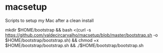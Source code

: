 # macsetup
Scripts to setup my Mac after a clean install


mkdir $HOME/bootstrap && bash <(curl -s https://github.com/valdecircarvalho/macsetup/blob/master/bootstrap.sh -o $HOME/bootstrap/bootstrap.sh) && chmod +x $HOME/bootstrap/bootstrap.sh && ./$HOME/bootstrap/bootstrap.sh

